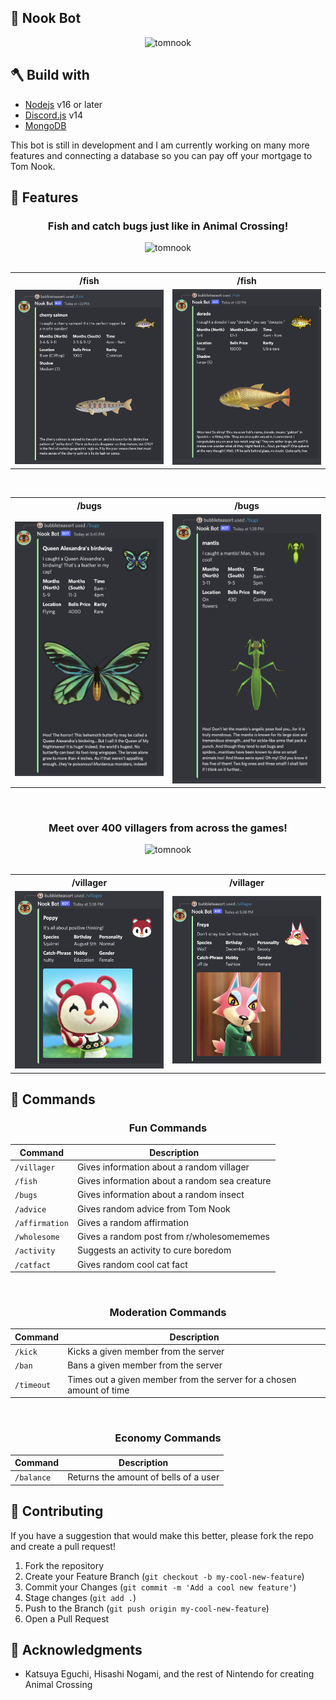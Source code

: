 ## 🍃 Nook Bot

<div align="center">
  <a>
    <img src="https://media.giphy.com/media/KFhv3T1seYSJuak8TN/giphy.gif"  width="300px" alt="tomnook">
  </a>
</div>

## 🪓 Build with
- [Nodejs](https://nodejs.org/en/) v16 or later
- [Discord.js](https://github.com/discordjs/discord.js/) v14
- [MongoDB](https://www.mongodb.com/)

This bot is still in development and I am currently working on many more features and connecting a database so you can pay off your mortgage to Tom Nook.

## 🎣 Features
<div align="center">
<h3>Fish and catch bugs just like in Animal Crossing!</h3>
 <a>
    <img src="https://media.giphy.com/media/fTnmUs24FN1ifdqciN/giphy.gif" width="300px" alt="tomnook">
  </a>
</div>
<br>
<div align="center">
    <table>
        <tr>
            <th>/fish</th>
            <th>/fish</th>
        </tr>
        <tr>
            <td>
                <img width="300px" src="/public/images/fish-command-1.png"/>
            </td>
            <td >
                <img width="300px" src="/public/images/fish-command-2.png"/>
            </td>
        </tr>  
    </table>
</div>
<br>
<div align="center">
    <table>
        <tr>
            <th>/bugs</th>
            <th>/bugs</th>
        </tr>
        <tr>
            <td>
                <img width="300px" src="/public/images/bugs-command-1.png"/>
            </td>
            <td >
                <img width="300px" src="/public/images/bugs-command-2.png"/>
            </td>
        </tr>  
    </table>
</div>
<br>
<div align="center">
    <h3>Meet over 400 villagers from across the games!</h3>
      <a>
        <img src="https://media.giphy.com/media/h8ISB2nUVITEWjVgGo/giphy.gif" width="300px" alt="tomnook">
       </a>
</div>
<br>
<div align="center">
    <table>
        <tr>
            <th>/villager</th>
            <th>/villager</th>
        </tr>
        <tr>
            <td>
                <img width="300px" src="/public/images/villager-command-1.png"/>
            </td>
            <td >
                <img width="300px" src="/public/images/villager-command-2.png"/>
            </td>
        </tr>  
    </table>
</div>

## 🍎 Commands

<div align="center">
    <h3>Fun Commands</h3>
 </div>

| Command | Description |
| --- | --- |
| `/villager` | Gives information about a random villager |
| `/fish` | Gives information about a random sea creature  |
| `/bugs` | Gives information about a random insect  |
| `/advice` | Gives random advice from Tom Nook |
| `/affirmation` | Gives a random affirmation |
| `/wholesome` | Gives a random post from r/wholesomememes |
| `/activity` | Suggests an activity to cure boredom |
| `/catfact` | Gives random cool cat fact |

<br>
<div align="center">
    <h3>Moderation Commands</h3>
 </div>
 
| Command | Description |
| --- | --- |
| `/kick` | Kicks a given member from the server |
| `/ban` | Bans a given member from the server |
| `/timeout` | Times out a given member from the server for a chosen amount of time |

<br>
 <div align="center">
    <h3>Economy Commands</h3>
 </div>
 
| Command | Description |
| --- | --- |
| `/balance` | Returns the amount of bells of a user |

## 🤝 Contributing

If you have a suggestion that would make this better, please fork the repo and create a pull request!

1. Fork the repository
2. Create your Feature Branch (`git checkout -b my-cool-new-feature`)
3. Commit your Changes (`git commit -m 'Add a cool new feature'`)
4. Stage changes (`git add .`)
5. Push to the Branch (`git push origin my-cool-new-feature`)
6. Open a Pull Request

## 🍐 Acknowledgments
- Katsuya Eguchi, Hisashi Nogami, and the rest of Nintendo for creating Animal Crossing
